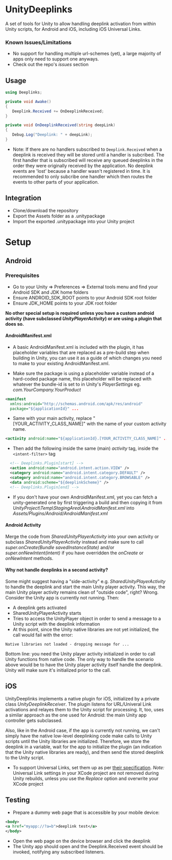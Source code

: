 # UnityDeeplinks
A set of tools for Unity to allow handling deeplink activation from within Unity scripts, for Android and iOS, including iOS Universal Links.
### Known Issues/Limitations
* No support for handling multiple url-schemes (yet), a large majority of apps only need to support one anyways.
* Check out the repo's *issues* section
## Usage
 ```cs
 using Deeplinks;
 
 private void Awake() 
 {
    Deeplink.Received += OnDeeplinkReceived;
 }
 
 private void OnDeeplinkReceived(string deepLink)
 {
    Debug.Log("Deeplink: " + deepLink);
 }
 ```
 * Note: If there are no handlers subscribed to `Deeplink.Received` when a deeplink is received they will be stored until a handler is subcribed. The first handler that is subscribed will receive any queued deeplinks in the order they were originally received by the application. No deeplink events are 'lost' because a handler wasn't registered in time. It is recommended to only subcribe one handler which then routes the events to other parts of your application. 
## Integration
* Clone/download the repository
* Export the Assets folder as a .unitypackage
* Import the exported .unitypackage into your Unity project

# Setup
## Android
### Prerequisites
* Go to your Unity => Preferences => External tools menu and find your Android SDK and JDK home folders
* Ensure ANDROID_SDK_ROOT points to your Android SDK root folder
* Ensure JDK_HOME points to your JDK root folder

**No other special setup is required unless you have a custom android activity (have subclassed *UnityPlayerActivity*) or are using a plugin that does so.**

#### AndroidManifest.xml
* A basic AndroidManifest.xml is included with the plugin, it has placeholder variables that are replaced as a pre-build step when building in Unity, you can use it as a guide of which changes you need to make to your existing AndroidManifest.xml.

* Make sure the package is using a placeholder variable instead of a hard-coded package name, this placeholder will be replaced with whatever the bundle-id is set to in Unity's *PlayerSettings* eg. *com.YourCompany.YourProduct*
```xml
<manifest 
  xmlns:android="http://schemas.android.com/apk/res/android" 
  package="${applicationId}" ...
```

* Same with your main activity, replace "[YOUR_ACTIVITY_CLASS_NAME]" with the name of your custom activity name.
```xml
<activity android:name="${applicationId}.[YOUR_ACTIVITY_CLASS_NAME]" ...
```

* Then add the following inside the same (main) *activity* tag, inside the `<intent-filter>` tag

 ```xml
   <!-- Deeplinks.Plugin[start] -->
   <action android:name="android.intent.action.VIEW" />
   <category android:name="android.intent.category.DEFAULT" />
   <category android:name="android.intent.category.BROWSABLE" />
   <data android:scheme="${deeplinkScheme}" />
   <!-- Deeplinks.Plugin[end] -->
 ```
 * If you don't have your own AndroidManifest.xml, yet you can fetch a unity-generated one by first triggering a build and then copying it from *UnityProject\Temp\StagingArea\AndroidManifest.xml* into *Assets/Plugins/Android/AndroidManifest.xml*
 
#### Android Activity
Merge the code from *SharedUnityPlayerActivity* into your own activity or
subclass *SharedUnityPlayerActivity* instead and make sure to call *super.onCreate(Bundle savedInstanceState)* and/or *super.onNewIntent(intent)* if you have overridden the *onCreate* or *onNewIntent* methods.

#### Why not handle deeplinks in a second activity?
Some might suggest having a "side-activity" e.g. *SharedUnityPlayerActivity* to handle the deeplink and start the main Unity player activity. This way, the main Unity player activity remains clean of "outside code", right? Wrong. Consider the Unity app is currently not running. Then:
* A deeplink gets activated
* SharedUnityPlayerActivity starts
* Tries to access the UnityPlayer object in order to send a message to a Unity script with the deeplink information
* At this point, since the Unity native libraries are not yet initialized, the call would fail with the error:
 ```
 Native libraries not loaded - dropping message for ...
 ```
Bottom line: you need the Unity player activity initialized in order to call Unity functions from native code. The only way to handle the scenario above would be to have the Unity player activity itself handle the deeplink. Unity will make sure it's initialized prior to the call.

## iOS
UnityDeeplinks implements a native plugin for iOS, initialized by a private class *UnityDeeplinkReceiver*. The plugin listens for URL/Univeral Link activations and relayes them to the Unity script for processing. It, too, uses a similar approach as the one used for Android: the main Unity app controller gets subclassed.

Also, like in the Android case, if the app is currently not running, we can't simply have the native low-level deeplinking code make calls to Unity scripts until the Unity libraries are initialized. Therefore, we store the deeplink in a variable, wait for the app to initialize the plugin (an indication that the Unity native libraries are ready), and then send the stored deeplink to the Unity script.

* To support Universal Links, set them up as per [their specification](https://developer.apple.com/library/content/documentation/General/Conceptual/AppSearch/UniversalLinks.html). *Note:* Universal Link settings in your XCode project are not removed during Unity rebuilds, unless you use the *Replace* option and overwrite your XCode project

## Testing

* Prepare a dummy web page that is accessible by your mobile device:

 ```xml
 <body>
 <a href="myapp://?a=b">deeplink test</a>
 </body>
 ```

* Open the web page on the device browser and click the deeplink
* The Unity app should open and the Deeplink.Received event should be invoked, notifying any subscribed listeners.

